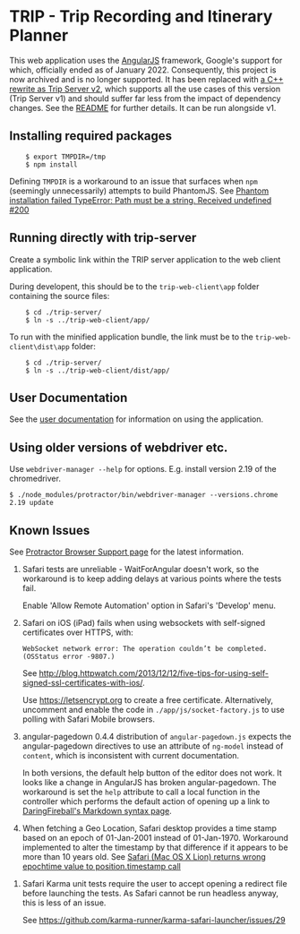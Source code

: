 # TRIP - Trip Recording and Itinerary Planner

This web application uses the [AngularJS][] framework, Google's support for
which, officially ended as of January 2022.  Consequently, this project is now
archived and is no longer supported.  It has been replaced with
[a C++ rewrite as Trip Server v2][trip-server-2], which supports all the use
cases of this version (Trip Server v1) and should suffer far less from the
impact of dependency changes.  See the
[README](https://www.fdsd.co.uk/trip-server-2/readme.html) for further
details.  It can be run alongside v1.

## Installing required packages

		$ export TMPDIR=/tmp
		$ npm install

Defining `TMPDIR` is a workaround to an issue that surfaces when `npm`
(seemingly unnecessarily) attempts to build PhantomJS.  See
[Phantom installation failed TypeError: Path must be a string. Received undefined #200](https://github.com/karma-runner/karma-phantomjs-launcher/issues/200)

## Running directly with trip-server

Create a symbolic link within the TRIP server application to the web client
application.

During developent, this should be to the `trip-web-client\app` folder
containing the source files:

		$ cd ./trip-server/
		$ ln -s ../trip-web-client/app/

To run with the minified application bundle, the link must be to the
`trip-web-client\dist\app` folder:

		$ cd ./trip-server/
		$ ln -s ../trip-web-client/dist/app/


## User Documentation

See the [user documentation](https://www.fdsd.co.uk/trip-web-client-docs/) for
information on using the application.

## Using older versions of webdriver etc.

Use `webdriver-manager --help` for options. E.g. install version 2.19 of the
chromedriver.

	$ ./node_modules/protractor/bin/webdriver-manager --versions.chrome 2.19 update


## Known Issues

See
[Protractor Browser Support page](http://www.protractortest.org/#/browser-support)
for the latest information.

1.  Safari tests are unreliable - WaitForAngular doesn't work, so the
    workaround is to keep adding delays at various points where the tests
    fail.

	Enable 'Allow Remote Automation' option in Safari's 'Develop' menu.

1.  Safari on iOS (iPad) fails when using websockets with self-signed
	certificates over HTTPS, with:

	`WebSocket network error: The operation couldn’t be completed. (OSStatus error -9807.)`

	See
	<http://blog.httpwatch.com/2013/12/12/five-tips-for-using-self-signed-ssl-certificates-with-ios/>.

	Use <https://letsencrypt.org> to create a free certificate.
	Alternatively, uncomment and enable the code in
	`./app/js/socket-factory.js` to use polling with Safari Mobile browsers.

1.  angular-pagedown 0.4.4 distribution of `angular-pagedown.js` expects the
    angular-pagedown directives to use an attribute of `ng-model` instead of
    `content`, which is inconsistent with current documentation.

    In both versions, the default help button of the editor does not work.  It
    looks like a change in AngularJS has broken angular-pagedown.  The
    workaround is set the `help` attribute to call a local function in the
    controller which performs the default action of opening up a link to
    [DaringFireball's Markdown syntax page](http://daringfireball.net/projects/markdown/syntax).

1.  When fetching a Geo Location, Safari desktop provides a time stamp based
    on an epoch of 01-Jan-2001 instead of 01-Jan-1970.  Workaround implemented
    to alter the timestamp by that difference if it appears to be more than 10
    years old.  See
    [Safari (Mac OS X Lion) returns wrong epochtime value to position.timestamp call](https://stackoverflow.com/questions/10870138/safari-mac-os-x-lion-returns-wrong-epochtime-value-to-position-timestamp-call)

[trip-server]: https://www.fdsd.co.uk/trip-server/ "TRIP - Trip Recording and Itinerary Planner"

1.  Safari Karma unit tests require the user to accept opening a
    redirect file before launching the tests.  As Safari cannot be run
    headless anyway, this is less of an issue.

    See <https://github.com/karma-runner/karma-safari-launcher/issues/29>

[AngularJS]: https://angularjs.org
[trip-server-2]: https://www.fdsd.co.uk/trip-server-2/
